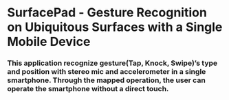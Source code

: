 # SurfacePad - Gesture Recognition on Ubiquitous Surfaces with a Single Mobile Device

### This application recognize gesture(Tap, Knock, Swipe)’s type and position with stereo mic and accelerometer in a single smartphone. Through the mapped operation, the user can operate the smartphone without a direct touch. 